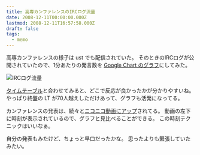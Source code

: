 ```yaml
---
title: 高専カンファレンスのIRCログ流量
date: 2008-12-11T00:00:00.000Z
lastmod: 2008-12-11T16:57:58.000Z
draft: false
tags:
  - memo
---
```


高専カンファレンスの様子は ust でも配信されていた。 そのときのIRCログが公開されていたので、1分あたりの発言数を [Google Chart のグラフ](http://tinyurl.com/kosencon03irc)にしてみた。

![IRCログ流量](@/assets/flickr/3100717354.jpg "IRCログ流量")

[タイムテーブル](http://kosen-con.cms.am/?2008WinterTokyoTimeTable)と合わせてみると、どこで反応が良かったかが分かりやすいね。 やっぱり終盤の LT が70人越えしただけあって、グラフも活発になってる。

カンファレンスの発表は、続々と[ニコニコ動画にアップ](http://www.nicovideo.jp/tag/kosencon-tokyo03)されてる。 動画の左下に時刻が表示されているので、グラフと見比べることができる。 この時刻テクニックはいいなぁ。

自分の発表もみたけど、ちょっと早口だったかな。 思ったよりも緊張していたみたい。
